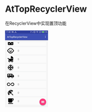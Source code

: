 # AtTopRecyclerView
在RecyclerView中实现置顶功能


![Image of shadow](https://github.com/shaDowZwy/Douya/blob/master/device-2016-03-15-174713.mp4_1458035348.gif?raw=true)

